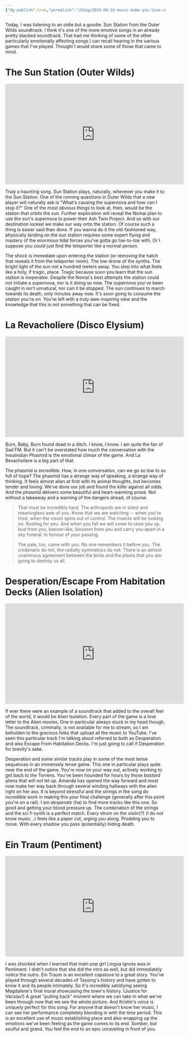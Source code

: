 ```yaml
---
{"dg-publish":true,"permalink":"/blog/2024-08-16-music-make-you-lose-control-of-your-emotions/","tags":["blog","music","games"],"created":"2024-08-12","updated":"2024-08-16"}
---
```



Today, I was listening to an oldie but a goodie. Sun Station from the Outer Wilds soundtrack. I think it's one of the more emotive songs in an already pretty stacked soundtrack. That had me thinking of some of the other particularly emotionally affecting songs I can recall hearing in the various games that I've played. Thought I would share some of those that came to mind.

# The Sun Station (Outer Wilds)

<iframe width="560" height="315" src="https://www.youtube.com/embed/bcEoHjGdbbY?si=uhrEitoEVQsjaR0S" title="YouTube video player" frameborder="0" allow="accelerometer; autoplay; clipboard-write; encrypted-media; gyroscope; picture-in-picture; web-share" referrerpolicy="strict-origin-when-cross-origin" allowfullscreen></iframe>

Truly a haunting song. Sun Station plays, naturally, whenever you make it to the Sun Station. One of the running questions in Outer Wilds that a new player will naturally ask is "What's causing the supernova and how can I stop it?" One of the most obvious things to look at, then, would be the station that orbits the sun. Further exploration will reveal the Nomai plan to use the sun's supernova to power their Ash Twin Project. And so with our destination locked we make our way onto the station. Of course such a thing is easier said than done. If you wanna do it the old-fashioned way, physically landing on the sun station requires some expert flying and mastery of the enormous tidal forces you've gotta go toe-to-toe with. Or I suppose you could just find the teleporter like a normal person.

The shock is immediate upon entering the station (or removing the hatch that reveals it from the teleporter room). The low drone of the synths. The bright light of the sun not a hundred meters away. You step into what feels like a holy, if tragic, place. Tragic because soon you learn that the sun station is inoperable. Despite the Nomai's best attempts the station could not initiate a supernova, nor is it doing so now. The supernova you've been caught in isn't unnatural, nor can it be stopped. The sun continues to march towards its death, only minutes away now. It's soon going to consume the station you're on. You're left with a truly awe-inspiring view and the knowledge that this is not something that can be fixed.

# La Revacholiere (Disco Elysium)

<iframe width="560" height="315" src="https://www.youtube.com/embed/54moBCJSfXg?si=zT1H3nsJehsp5Jvf" title="YouTube video player" frameborder="0" allow="accelerometer; autoplay; clipboard-write; encrypted-media; gyroscope; picture-in-picture; web-share" referrerpolicy="strict-origin-when-cross-origin" allowfullscreen></iframe>

Burn, Baby, Burn found dead in a ditch. I know, I know. I am quite the fan of Sad FM. But it can't be overstated how much the conversation with the Insulindian Phasmid is the emotional climax of the game. And La Revacholiere is a big part of that.

The phasmid is incredible. How, in one conversation, can we go so low to so full of hope? The phasmid has a strange way of speaking, a strange way of thinking. It feels almost alien at first with its animal thoughts, but becomes tender and loving. We've done our job and found the killer against all odds. And the phasmid delivers some beautiful and heart-warming prose. Not without a takeaway and a warning of the dangers ahead, of course.

> That must be incredibly hard. The arthropods are in silent and meaningless awe of you. Know that we are watching -- when you're tired, when the vision spins out of control. The insects will be looking on. Rooting for you. And when you fall we will come to raise you up, bud from you, banner-like, blossom from you and carry you apart in a sky funeral. In honour of your passing.

> The pale, too, came with you. No one remembers it before you. The cnidarians do not, the radially symmetrics do not. There is an almost unanimous agreement between the birds and the plants that you are going to destroy us all.

# Desperation/Escape From Habitation Decks (Alien Isolation)

<iframe width="560" height="315" src="https://www.youtube.com/embed/GSZPxHppXBE?si=riNWUpyQGUHl30LU" title="YouTube video player" frameborder="0" allow="accelerometer; autoplay; clipboard-write; encrypted-media; gyroscope; picture-in-picture; web-share" referrerpolicy="strict-origin-when-cross-origin" allowfullscreen></iframe>

If ever there were an example of a soundtrack that added to the overall feel of the world, it would be Alien Isolation. Every part of the game is a love letter to the Alien movies. One in particular always stuck in my head though. The soundtrack, criminally, is not available for me to stream, so I am beholden to the gracious folks that upload all the music to YouTube. I've seen this particular track I'm talking about referred to both as Desperation and also Escape From Habitation Decks. I'm just going to call if Desperation for brevity's sake.

Desperation and some similar tracks play in some of the most tense sequences in an immensely tense game. This one in particular plays quite near the end of the game. You're now on your way out, actively working to get back to the Torrens. You've been hounded for hours by those *bastard* aliens that will *not* let up. Amanda has opened the way forward and most now make her way back through several winding hallways with the alien right on her ass. It is beyond stressful and the strings in the song do incredible work in making this your final challenge (generally after this point you're on a rail). I am *desperate* (ha) to find more tracks like this one. So good and getting your blood pressure up. The combination of the strings and the sci fi synth is a perfect match. Every strum on the violin(?) (I do *not* know music...) feels like a paper cut, urging you along. Prodding you to move. With every shadow you pass (potentially) hiding death.

# Ein Traum (Pentiment)

<iframe width="560" height="315" src="https://www.youtube.com/embed/cxHYzLrDgdA?si=jWGx5_vga6pEuOxY" title="YouTube video player" frameborder="0" allow="accelerometer; autoplay; clipboard-write; encrypted-media; gyroscope; picture-in-picture; web-share" referrerpolicy="strict-origin-when-cross-origin" allowfullscreen></iframe>

I was shocked when I learned that main pop girl Lingua Ignota was in Pentiment. I didn't notice that she did the intro as well, but did immediately notice the outro. Ein Traum is an excellent capstone to a great story. You've played through several decades of Tassing's history and have gotten to know it and its people intimately. So it's incredibly satisfying seeing Magdalene's final mural showcasing the town's history. (Justice for Vácslav!) A great "pulling back" moment where we can take in what we've been through now that we see the whole picture. And Kristin's voice is uniquely perfect for this song. For anyone that doesn't know her music, I can see her performance completely blending in with the time period. This is an excellent use of music establishing place and also wrapping up the emotions we've been feeling as the game comes to its end. Somber, but soulful and grand. You feel the end to an epic unraveling in front of you.
